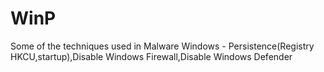 # WinP
Some of the techniques used in Malware Windows - Persistence(Registry HKCU,startup),Disable Windows Firewall,Disable Windows Defender
